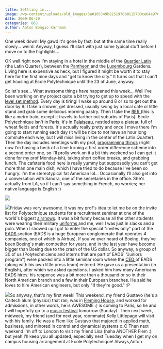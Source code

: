 ```yaml
---
title: Settling in...
image: /wp-content/uploads/old_images/6a0105349b8251970b0115703ce64a970c-320wi.jpg
date: 2009-06-20
categories: 668
author: Anton Bongio Karrman
---
```



One week down! My gawd it's gone by fast; but at the same time really slowly... weird. Anyway, I guess I'll start with just some typical stuff before I move on to the highlights...

OK well right now I'm staying in a hotel in the middle of the [Quartier Latin](https://en.wikipedia.org/wiki/Latin_Quarter) (the Latin Quarter), between the [Pantheon ](https://en.wikipedia.org/wiki/Panth%C3%A9on,_Paris)and the [Luxembourg ](https://en.wikipedia.org/wiki/Luxembourg_Gardens)Gardens. Living here is expensive as heck, but I figured it might be worth it to stay here for the first nine days and "get to know the city." It turns out that I can't get housing at Ecole Polytechnique until the 23 of June, anyway.

So let's see... What awesome things have happened this week... Well I've been working on my project quite a bit trying to get up to speed with the [level set method](https://en.wikipedia.org/wiki/Level_set_method). 
Every day is tiring! I wake up around 8 or so to get out the door by 9. I take a shower, get dressed, usually swing by a local cafe or little stand and grab some delicious morning pastry. Then I take the [RER ](https://en.wikipedia.org/wiki/RER)(this is like a metro train, except it travels to farther out suburbs of Paris). Ecole Polytechnique isn't in Paris; it's in [Palaiseau](https://en.wikipedia.org/wiki/Palaiseau), nestled atop a plateau full of wheat fields and forests. It's actually really pretty and once I move there I'm going to start running each day (it will be nice to not have an hour long commute each way, but I will miss living in the center of the Latin Quarter). Then the day includes meetings with my prof, [programming things](https://en.wikipedia.org/wiki/Scilab) (right now I'm having a heck of a time turning a first order difference scheme into a second order one, so I'll prolly work on it a bit this weekend so I can get it done for my prof Monday-ish), taking short coffee breaks, and grabbing lunch. The cafeteria food here is really yummy but supposedly you can't get more than one main dish, which I have tried to do because I've been so hungry. I'm the stereotypical fat American lol... Occasionally I'll also get into a conversation with Sandra, one of the secretaries in the office. She's actually from LA, so if I can't say something in French, no worries; her native language is English :)


![](/old_images/6a0105349b8251970b01157132b3e4970b-320wi.jpg)

![](/old_images/6a0105349b8251970b0115703d7199970c-320wi.jpg)Friday was very awesome. It was my prof's idea to let me be on the invite list for Polytechnique students for a recruitment seminar at one of the world's biggest [airshows](https://en.wikipedia.org/wiki/Paris_Air_Show). It was a bit funny because all the other students were wearing their military [uniforms ](https://upload.wikimedia.org/wikipedia/commons/b/b7/Polytechnique_flag_guard_Bastille_Day_2008.jpg)and me, well I was just in slacks and a polo. When I showed up I got to enter the special "invites only" part of the [EADS ](https://en.wikipedia.org/wiki/EADS)section (EADS is a huge European conglomerate that operates 4 companies, one of which is Airbus). If you've ever heard of Boeing, they've been Boeing's main competitor for years, and in the last year have become bigger than Boeing due to the crash of the US dollar. So anyway, a group of 30 of us (Polytechniciens and interns that are part of EADS' "Juniors program") were packed into a little seminar room where the [CEO ](https://en.wikipedia.org/wiki/Louis_Gallois)of EADS (along with his own little press team) entered. He gave us a presentation (in English), after which we asked questions. I asked him how many Americans EADS hires; his response was a bit more than a thousand or so in their North American branch and a few in their European branches. He said he loves to hire American engineers, but only "if they're good." :P


![](/old_images/6a0105349b8251970b01157132c13d970b-320wi.jpg)So anyway, that's my first week! This weekend, my friend Gustavo (he's a Caltech alum (physics) that ran, was in [Fleming House](https://fleming.caltech.edu/), and worked for admissions, in other words, he is AWESOME :) is coming to Paris, so he and I will hopefully go to a [music festival](https://ezinearticles.com/?French-Music-Festival-La-fete-de-la-musique&amp;id=1129658) tomorrow (Sunday). Then next week, midweek, my friend (and for next year, roommate) Kelly Littlepage will visit with his family. He was a Flem like Gustavo that majored in applied math, business, and minored in control and dynamical systems o_O Then next weekend I'm off to London to visit my friend Lisa (haha ANOTHER Flem :) but yeah I'll keep you all updated, especially next Tuesday when I get my on campus housing arrangement at Ecole Polytechnique!
Always,Anton

